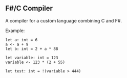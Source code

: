 ## F#/C Compiler

A compiler for a custom language combining C and F#.


Example:
```
let a: int = 6
a <- a + 9
let b: int = 2 + a * 88

let variable: int = 123
variable <- 123 * (2 + 55)

let test: int = !(variable > 444)
```
